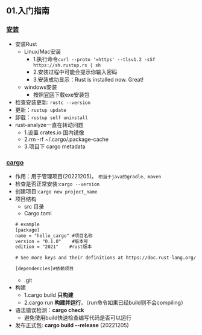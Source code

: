 ## 01.入门指南
### [安装](https://kaisery.github.io/trpl-zh-cn/ch01-01-installation.html)
- 安装Rust
    - Linux/Mac安装
        - 1.执行命令`curl --proto '=https' --tlsv1.2 -sSf https://sh.rustup.rs | sh`
        - 2.安装过程中可能会提示你输入密码
        - 3.安装成功显示：Rust is installed now. Great!
    - windows安装
        - 按照[官网](https://www.rust-lang.org/tools/install)下载exe安装包
- 检查安装更新: `rustc --version`
- 更新：`rustup update`
- 卸载：`rustup self uninstall`
- rust-analyze一直在转动问题
    - 1.设置 crates.io 国内镜像
    - 2.rm -rf ~/.cargo/.package-cache 
    - 3.项目下 cargo metadata

### [cargo](https://kaisery.github.io/trpl-zh-cn/ch01-03-hello-cargo.html)
- 作用：用于管理项目(20221205)。 `相当于java的gradle、maven`
- 检查是否正常安装:`cargo --version`
- 创建项目:`cargo new project_name`
- 项目结构
    - src 目录
    - Cargo.toml 
    ```xml
    # example
    [package]
    name = "hello_cargo" #项目名称
    version = "0.1.0"	 #版本号
    edition = "2021"	#rust版本

    # See more keys and their definitions at https://doc.rust-lang.org/cargo/reference/manifest.html

    [dependencies]#依赖项目
    ```
    - \.git
- 构建
    - 1.cargo build **只构建**
    - 2.cargo run **构建并运行**。（run命令如果已经build则不会compiling）
- 语法错误检测：**cargo check**
    - 避免使用build快速检查编写代码是否可以运行
- 发布正式包: **cargo build --release** (20221205)
